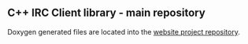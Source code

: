 ## C++ IRC Client library - main repository ##

Doxygen generated files are located into the [website project repository](https://bitbucket.org/libirc/libirc.bitbucket.org).
